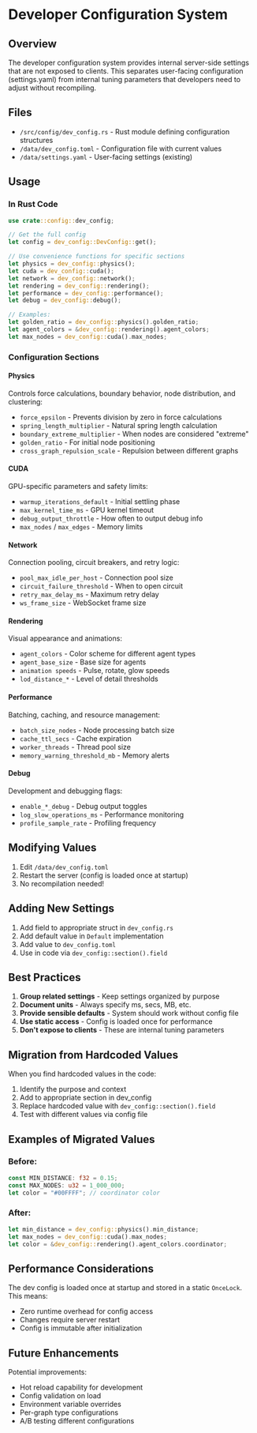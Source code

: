 # Developer Configuration System

## Overview

The developer configuration system provides internal server-side settings that are not exposed to clients. This separates user-facing configuration (settings.yaml) from internal tuning parameters that developers need to adjust without recompiling.

## Files

- `/src/config/dev_config.rs` - Rust module defining configuration structures
- `/data/dev_config.toml` - Configuration file with current values
- `/data/settings.yaml` - User-facing settings (existing)

## Usage

### In Rust Code

```rust
use crate::config::dev_config;

// Get the full config
let config = dev_config::DevConfig::get();

// Use convenience functions for specific sections
let physics = dev_config::physics();
let cuda = dev_config::cuda();
let network = dev_config::network();
let rendering = dev_config::rendering();
let performance = dev_config::performance();
let debug = dev_config::debug();

// Examples:
let golden_ratio = dev_config::physics().golden_ratio;
let agent_colors = &dev_config::rendering().agent_colors;
let max_nodes = dev_config::cuda().max_nodes;
```

### Configuration Sections

#### Physics
Controls force calculations, boundary behavior, node distribution, and clustering:
- `force_epsilon` - Prevents division by zero in force calculations
- `spring_length_multiplier` - Natural spring length calculation
- `boundary_extreme_multiplier` - When nodes are considered "extreme"
- `golden_ratio` - For initial node positioning
- `cross_graph_repulsion_scale` - Repulsion between different graphs

#### CUDA
GPU-specific parameters and safety limits:
- `warmup_iterations_default` - Initial settling phase
- `max_kernel_time_ms` - GPU kernel timeout
- `debug_output_throttle` - How often to output debug info
- `max_nodes` / `max_edges` - Memory limits

#### Network
Connection pooling, circuit breakers, and retry logic:
- `pool_max_idle_per_host` - Connection pool size
- `circuit_failure_threshold` - When to open circuit
- `retry_max_delay_ms` - Maximum retry delay
- `ws_frame_size` - WebSocket frame size

#### Rendering
Visual appearance and animations:
- `agent_colors` - Color scheme for different agent types
- `agent_base_size` - Base size for agents
- `animation speeds` - Pulse, rotate, glow speeds
- `lod_distance_*` - Level of detail thresholds

#### Performance
Batching, caching, and resource management:
- `batch_size_nodes` - Node processing batch size
- `cache_ttl_secs` - Cache expiration
- `worker_threads` - Thread pool size
- `memory_warning_threshold_mb` - Memory alerts

#### Debug
Development and debugging flags:
- `enable_*_debug` - Debug output toggles
- `log_slow_operations_ms` - Performance monitoring
- `profile_sample_rate` - Profiling frequency

## Modifying Values

1. Edit `/data/dev_config.toml`
2. Restart the server (config is loaded once at startup)
3. No recompilation needed!

## Adding New Settings

1. Add field to appropriate struct in `dev_config.rs`
2. Add default value in `Default` implementation
3. Add value to `dev_config.toml`
4. Use in code via `dev_config::section().field`

## Best Practices

1. **Group related settings** - Keep settings organized by purpose
2. **Document units** - Always specify ms, secs, MB, etc.
3. **Provide sensible defaults** - System should work without config file
4. **Use static access** - Config is loaded once for performance
5. **Don't expose to clients** - These are internal tuning parameters

## Migration from Hardcoded Values

When you find hardcoded values in the code:

1. Identify the purpose and context
2. Add to appropriate section in dev_config
3. Replace hardcoded value with `dev_config::section().field`
4. Test with different values via config file

## Examples of Migrated Values

### Before:
```rust
const MIN_DISTANCE: f32 = 0.15;
const MAX_NODES: u32 = 1_000_000;
let color = "#00FFFF"; // coordinator color
```

### After:
```rust
let min_distance = dev_config::physics().min_distance;
let max_nodes = dev_config::cuda().max_nodes;
let color = &dev_config::rendering().agent_colors.coordinator;
```

## Performance Considerations

The dev config is loaded once at startup and stored in a static `OnceLock`. This means:
- Zero runtime overhead for config access
- Changes require server restart
- Config is immutable after initialization

## Future Enhancements

Potential improvements:
- Hot reload capability for development
- Config validation on load
- Environment variable overrides
- Per-graph type configurations
- A/B testing different configurations